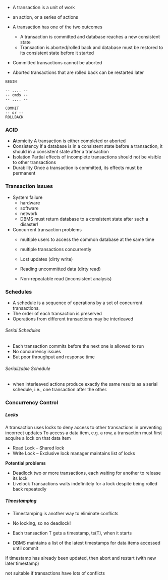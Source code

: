 - A transaction is a unit of work
- an action, or a series of actions

- A transaction has one of the two outcomes
	- A transaction is committed and database reaches a new consistent state
	- Transaction is aborted/rolled back and database must be restored to its consistent state before it started
- Committed transactions cannot be aborted
- Aborted transactions that are rolled back can be restarted later

```postgresql
BEGIN

-- .... --
-- cmds --
-- .... --

COMMIT
-- or --
ROLLBACK
```


### ACID
- **A**tomicity
	A transaction is either completed or aborted
- **C**onsistency
	If a database is in a consistent state before a transaction,  it should in a consistent state after a transaction
- **I**solation
	Partial effects of incomplete transactions should not be visible to other transactions
- Durability
	Once a transaction is committed,  its effects must be permanent


### Transaction Issues
- System failure
	- hardware
	- software
	- network
	- DBMS must return database to a consistent state after such a disaster!
- Concurrent transaction problems
	- multiple users to access the common database at the same time
	- multiple transactions concurrently
	  
	- Lost updates (dirty write)
	- Reading uncommitted data (dirty read)
	- Non-repeatable read (inconsistent analysis)



### Schedules
- A schedule is a sequence of operations by a set of concurrent transactions.
- The order of each transaction is preserved
- Operations from different transactions may be interleaved

###### Serial Schedules
- Each transaction commits before the next one is allowed to run
- No concurrency issues
- But poor throughput and response time

###### Serializable Schedule
- when interleaved actions produce exactly the same results as a serial schedule, i.e., one transaction after the other.

### Concurrency Control

##### Locks
A transaction uses locks to deny access to other transactions in preventing incorrect updates
To access a data item, e.g. a row, a transaction must first acquire a lock on that data item

- Read Lock – Shared lock
- Write Lock – Exclusive lock manager maintains list of locks

**Potential problems**
- Deadlock
	two or more transactions, each waiting for another to release its lock
- Livelock
	Transactions waits indefinitely for a lock despite being rolled back repeatedly


##### Timestamping
- Timestamping is another way to eliminate conflicts
- No locking, so no deadlock!

- Each transaction T gets a timestamp, ts(T), when it starts
- DBMS maintains a list of the latest timestamps for data items accessed until commit

If timestamp has already been updated, then abort and restart (with new later timestamp)

not suitable if transactions have lots of conflicts


